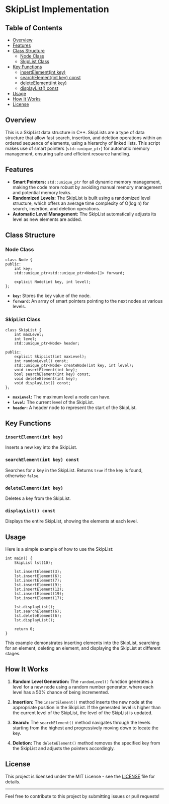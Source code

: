 # SkipList Implementation

## Table of Contents

- [Overview](#overview)
- [Features](#features)
- [Class Structure](#class-structure)
  - [Node Class](#node-class)
  - [SkipList Class](#skiplist-class)
- [Key Functions](#key-functions)
  - [insertElement(int key)](#insertelementint-key)
  - [searchElement(int key) const](#searchelementint-key-const)
  - [deleteElement(int key)](#deleteelementint-key)
  - [displayList() const](#displaylist-const)
- [Usage](#usage)
- [How It Works](#how-it-works)
- [License](#license)

## Overview

This is a SkipList data structure in C++. SkipLists are a type of data structure that allow fast search, insertion, and deletion operations within an ordered sequence of elements, using a hierarchy of linked lists. This script makes use of smart pointers (`std::unique_ptr`) for automatic memory management, ensuring safe and efficient resource handling.

## Features

- **Smart Pointers:** `std::unique_ptr` for all dynamic memory management, making the code more robust by avoiding manual memory management and potential memory leaks.
- **Randomized Levels:** The SkipList is built using a randomized level structure, which offers an average time complexity of O(log n) for search, insertion, and deletion operations.
- **Automatic Level Management:** The SkipList automatically adjusts its level as new elements are added.

## Class Structure

### Node Class

```
class Node {
public:
    int key;
    std::unique_ptr<std::unique_ptr<Node>[]> forward;

    explicit Node(int key, int level);
};
```

- **`key`:** Stores the key value of the node.
- **`forward`:** An array of smart pointers pointing to the next nodes at various levels.

### SkipList Class

```
class SkipList {
    int maxLevel;
    int level;
    std::unique_ptr<Node> header;

public:
    explicit SkipList(int maxLevel);
    int randomLevel() const;
    std::unique_ptr<Node> createNode(int key, int level);
    void insertElement(int key);
    bool searchElement(int key) const;
    void deleteElement(int key);
    void displayList() const;
};
```

- **`maxLevel`:** The maximum level a node can have.
- **`level`:** The current level of the SkipList.
- **`header`:** A header node to represent the start of the SkipList.

## Key Functions

### `insertElement(int key)`
Inserts a new key into the SkipList.

### `searchElement(int key) const`
Searches for a key in the SkipList. Returns `true` if the key is found, otherwise `false`.

### `deleteElement(int key)`
Deletes a key from the SkipList.

### `displayList() const`
Displays the entire SkipList, showing the elements at each level.

## Usage

Here is a simple example of how to use the SkipList:

```
int main() {
    SkipList lst(10);

    lst.insertElement(3);
    lst.insertElement(6);
    lst.insertElement(7);
    lst.insertElement(9);
    lst.insertElement(12);
    lst.insertElement(19);
    lst.insertElement(17);

    lst.displayList();
    lst.searchElement(6);
    lst.deleteElement(6);
    lst.displayList();

    return 0;
}
```

This example demonstrates inserting elements into the SkipList, searching for an element, deleting an element, and displaying the SkipList at different stages.

## How It Works

1. **Random Level Generation:** The `randomLevel()` function generates a level for a new node using a random number generator, where each level has a 50% chance of being incremented.
  
2. **Insertion:** The `insertElement()` method inserts the new node at the appropriate position in the SkipList. If the generated level is higher than the current level of the SkipList, the level of the SkipList is updated.

3. **Search:** The `searchElement()` method navigates through the levels starting from the highest and progressively moving down to locate the key.

4. **Deletion:** The `deleteElement()` method removes the specified key from the SkipList and adjusts the pointers accordingly.

## License

This project is licensed under the MIT License - see the [LICENSE](LICENSE) file for details.

---

Feel free to contribute to this project by submitting issues or pull requests!
